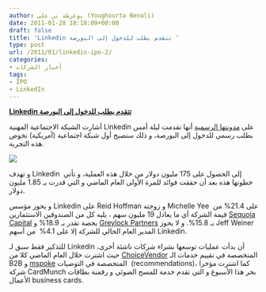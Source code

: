 ```yaml
---
author: يوغرطة بن علي (Youghourta Benali)
date: 2011-01-28 18:18:09+00:00
draft: false
title: 'Linkedin تتقدم بطلب للدخول إلى البورصة '
type: post
url: /2011/01/linkedin-ipo-2/
categories:
- أخبار الشركات
tags:
- IPO
- LinkedIn
---
```


**[Linkedin تتقدم بطلب للدخول إلى البورصة](http://www.it-scoop.com/2011/01/linkedin-ipo-2/ )**


أشارت الشبكة الاجتماعية المهنية Linkedin على [مدونتها الرسمية](http://blog.linkedin.com/2011/01/27/linkedin-ipo-registration/) أنها تقدمت ليلة أمس بطلب رسمي للدخول إلى البورصة، و ذلك ستصبح أول شبكة اجتماعية (أمريكية) تخوض هذه التجربة.

[![](http://www.it-scoop.com/wp-content/uploads/2010/08/linkedin_logo-300x88.jpg)
](http://www.it-scoop.com/2011/01/linkedin-ipo-2/ )

و تهدف Linkedin  إلى الحصول على 175 مليون دولار من خلال هذه العملية، و تأتي خطوتها هذه بعد أن حققت فوائد للمرة الأولى العام الماضي و التي قدرت بـ 1.85 مليون دولار.

و يحوز مؤسس Linkedin على Reid Hoffman و زوجته Michelle Yee  على 21.4% من قيمة الشركة أي ما يعادل 19 مليون سهم ، يليه كل من الصندوقين الاستثمارين [Sequoia Capital](http://www.sequoiacap.com/) بحصة تقدر بـ 18.9% و [Greylock Partners](http://www.greylock.com/) بـ 15.8%. و لا يحوز Jeff Weiner المدير العام الحالي للشركة إلا على 4.1%  من أسهم Linkedin.

للتذكير فقط سبق لـ Linkedin أن بدأت عمليات توسعها بشراء شركات ناشئة أخرى، حيث اشترت خلال العام الماضي كلا من [ChoiceVendor](http://www.it-scoop.com/2010/09/linkedin-choicevendor/) المتخصصة في تقييم خدمات الـ B2B و [mspoke](http://www.it-scoop.com/2010/08/linkedin-acquires-mspoke/) المتخصصة في التوصيات  (recommendations)، كما اشترت مؤخرا شركة CardMunch بحر هذا الأسبوع و التي تقدم خدمة للمسح الضوئي و رقمنة بطاقات الأعمال business cards.
